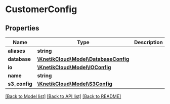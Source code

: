 # CustomerConfig

## Properties
Name | Type | Description | Notes
------------ | ------------- | ------------- | -------------
**aliases** | **string** |  | [optional] 
**database** | [**\KnetikCloud\Model\DatabaseConfig**](DatabaseConfig.md) |  | [optional] 
**io** | [**\KnetikCloud\Model\IOConfig**](IOConfig.md) |  | [optional] 
**name** | **string** |  | [optional] 
**s3_config** | [**\KnetikCloud\Model\S3Config**](S3Config.md) |  | [optional] 

[[Back to Model list]](../README.md#documentation-for-models) [[Back to API list]](../README.md#documentation-for-api-endpoints) [[Back to README]](../README.md)


